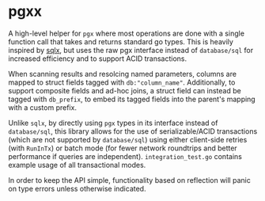 # pgxx

A high-level helper for `pgx` where most operations are done with a single function call that takes and returns standard go types. This is heavily inspired by [sqlx](https://pkg.go.dev/github.com/jmoiron/sqlx), but uses the raw pgx interface instead of `database/sql` for increased efficiency and to support ACID transactions.

When scanning results and resolcing named parameters, columns are mapped to struct fields tagged with `db:"column_name"`.
Additionally, to support composite fields and ad-hoc joins, a struct field can instead be tagged with `db_prefix`, to embed its tagged fields into the parent's mapping with a custom prefix.

Unlike `sqlx`, by directly using `pgx` types in its interface instead of `database/sql`, this library allows for the use of serializable/ACID transactions (which are not supported by `database/sql`)
using either client-side retries (with `RunInTx`) or batch mode (for fewer network roundtrips and better performance if queries are independent). `integration_test.go` contains example usage of all transactional modes.

In order to keep the API simple, functionality based on reflection will panic on type errors unless otherwise indicated.
